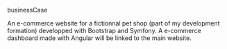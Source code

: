 businessCase

An e-commerce website for a fictionnal pet shop (part of my development formation) developped with Bootstrap and Symfony.
A e-commerce dashboard made with Angular will be linked to the main website.